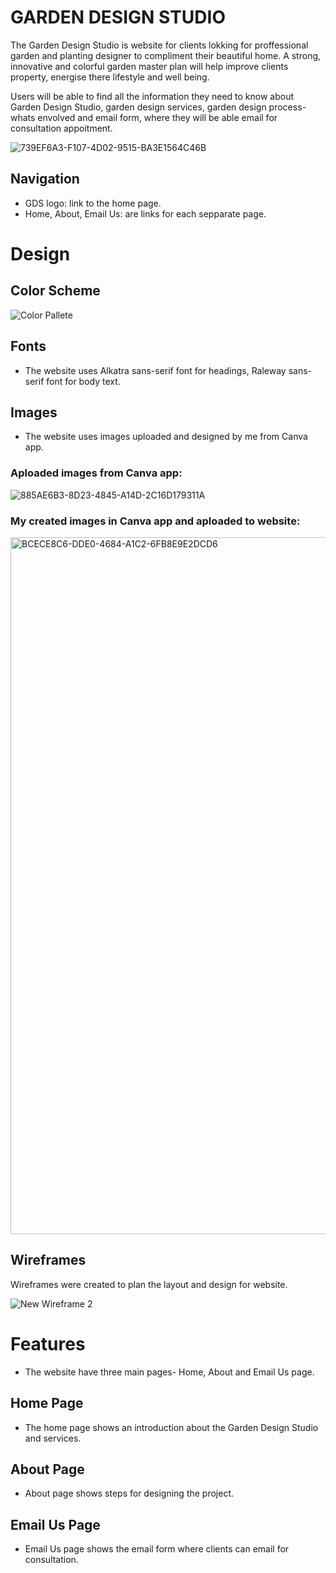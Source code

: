# GARDEN DESIGN STUDIO
The Garden Design Studio is website for clients lokking for proffessional garden and planting designer to compliment their beautiful home. A strong, innovative and colorful garden master plan will help improve clients property, energise there lifestyle and well being.

Users will be able to find all the information they need to know about Garden Design Studio, garden design services, garden design process- whats envolved and email form, where they will be able email for consultation appoitment.

![739EF6A3-F107-4D02-9515-BA3E1564C46B](https://user-images.githubusercontent.com/127971416/232586759-7ad0384a-3df0-4953-aadd-a2335bab64f1.jpg)


## Navigation
* GDS logo: link to the home page.
* Home, About, Email Us: are links for each sepparate page.

# Design
## Color Scheme
![Color Pallete](https://user-images.githubusercontent.com/127971416/232593088-4d27d84a-63f2-4c19-8a7d-bd5ab5c77c1e.png)

## Fonts
* The website uses Alkatra sans-serif font for headings, Raleway sans-serif font for body text. 

## Images
* The website uses images uploaded and designed by me from Canva app.
### Aploaded images from Canva app:
![885AE6B3-8D23-4845-A14D-2C16D179311A](https://user-images.githubusercontent.com/127971416/232613747-6b75a412-f986-45e3-a63b-9ba4dd07c6fd.png)

 ### My created images in Canva app and aploaded to website:
<img width="1115" alt="BCECE8C6-DDE0-4684-A1C2-6FB8E9E2DCD6" src="https://user-images.githubusercontent.com/127971416/232614085-5c8101f8-b316-4d41-a1ce-0945364359b3.png">


 ## Wireframes
 Wireframes were created to plan the layout and design for website.

 ![New Wireframe 2](https://user-images.githubusercontent.com/127971416/232599917-0a88acd1-3502-4214-8885-284b4388528d.png)

 # Features
 * The website have three main pages- Home, About and Email Us page.

 ## Home Page
 * The home page shows an introduction about the Garden Design Studio and services. 

## About Page
* About page shows  steps for designing the project.

## Email Us Page
* Email Us page shows the email form where clients can email for consultation.



